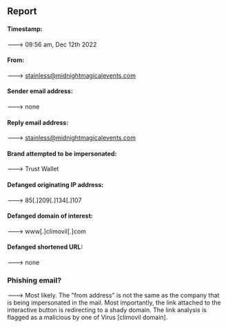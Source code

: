 ## Report
#### Timestamp:
---> 09:56 am, Dec 12th 2022
#### From:
---> stainless@midnightmagicalevents.com
#### Sender email address:
---> none
#### Reply email address:
---> stainless@midnightmagicalevents.com
#### Brand attempted to be impersonated:
---> Trust Wallet
#### Defanged originating IP address:
---> 85[.]209[.]134[.]107
#### Defanged domain of interest:
---> www[.]climovil[.]com
#### Defanged shortened URL:
---> none

### Phishing email?
---> Most likely. The "from address" is not the same as the company that is being impersonated in the mail. Most importantly, the link attached to the interactive button is redirecting to a shady domain. The link analysis is flagged as a malicious by one of Virus   [climovil domain].
